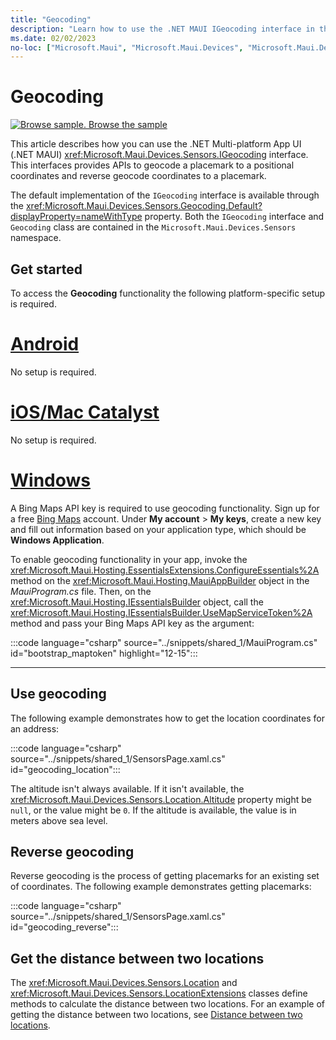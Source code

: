 ```yaml
---
title: "Geocoding"
description: "Learn how to use the .NET MAUI IGeocoding interface in the Microsoft.Maui.Devices.Sensors namespace. This interface provides APIs to both geocode a placemark to a positional coordinate, and reverse geocode coordinates to a placemark."
ms.date: 02/02/2023
no-loc: ["Microsoft.Maui", "Microsoft.Maui.Devices", "Microsoft.Maui.Devices.Sensors"]
---
```


# Geocoding

[![Browse sample.](~/media/code-sample.png) Browse the sample](/samples/dotnet/maui-samples/platformintegration-essentials)

This article describes how you can use the .NET Multi-platform App UI (.NET MAUI) <xref:Microsoft.Maui.Devices.Sensors.IGeocoding> interface. This interfaces provides APIs to geocode a placemark to a positional coordinates and reverse geocode coordinates to a placemark.

The default implementation of the `IGeocoding` interface is available through the <xref:Microsoft.Maui.Devices.Sensors.Geocoding.Default?displayProperty=nameWithType> property. Both the `IGeocoding` interface and `Geocoding` class are contained in the `Microsoft.Maui.Devices.Sensors` namespace.

## Get started

To access the **Geocoding** functionality the following platform-specific setup is required.

<!-- markdownlint-disable MD025 -->
# [Android](#tab/android)

No setup is required.

# [iOS/Mac Catalyst](#tab/macios)

No setup is required.

# [Windows](#tab/windows)

A Bing Maps API key is required to use geocoding functionality. Sign up for a free [Bing Maps](https://www.bingmapsportal.com/) account. Under **My account** > **My keys**, create a new key and fill out information based on your application type, which should be **Windows Application**.

To enable geocoding functionality in your app, invoke the <xref:Microsoft.Maui.Hosting.EssentialsExtensions.ConfigureEssentials%2A> method on the <xref:Microsoft.Maui.Hosting.MauiAppBuilder> object in the _MauiProgram.cs_ file. Then, on the <xref:Microsoft.Maui.Hosting.IEssentialsBuilder> object, call the <xref:Microsoft.Maui.Hosting.IEssentialsBuilder.UseMapServiceToken%2A> method and pass your Bing Maps API key as the argument:

:::code language="csharp" source="../snippets/shared_1/MauiProgram.cs" id="bootstrap_maptoken" highlight="12-15":::

-----
<!-- markdownlint-enable MD025 -->

## Use geocoding

The following example demonstrates how to get the location coordinates for an address:

:::code language="csharp" source="../snippets/shared_1/SensorsPage.xaml.cs" id="geocoding_location":::

The altitude isn't always available. If it isn't available, the <xref:Microsoft.Maui.Devices.Sensors.Location.Altitude> property might be `null`, or the value might be `0`. If the altitude is available, the value is in meters above sea level.

## Reverse geocoding

Reverse geocoding is the process of getting placemarks for an existing set of coordinates. The following example demonstrates getting placemarks:

:::code language="csharp" source="../snippets/shared_1/SensorsPage.xaml.cs" id="geocoding_reverse":::

## Get the distance between two locations

The <xref:Microsoft.Maui.Devices.Sensors.Location> and <xref:Microsoft.Maui.Devices.Sensors.LocationExtensions> classes define methods to calculate the distance between two locations. For an example of getting the distance between two locations, see [Distance between two locations](geolocation.md#distance-between-two-locations).

